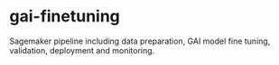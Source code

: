 # gai-finetuning

Sagemaker pipeline including data preparation, GAI model fine tuning, validation, deployment and monitoring.